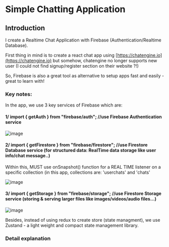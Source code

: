 # Simple Chatting Application



## Introduction

I create a Realtime Chat Application with Firebase (Authentication/Realtime Database).

First thing in mind is to create a react chat app using [https://chatengine.io](https://chatengine.io) but somehow, chatengine no longer supports new user (I could not find signup/register section on their website ?!)

So, Firebase is also a great tool as alternative to setup apps fast and easily - great to learn with!

### Key notes:

In the app, we use 3 key services of Firebase which are:

#### 1/ import { getAuth } from "firebase/auth"; //use Firebase Authentication service

![image](https://github.com/user-attachments/assets/b9772269-65e3-4b00-aa9a-ac976ddbe338)

#### 2/ import { getFirestore } from "firebase/firestore"; //use Firestore Database service (for structured data: RealTime data storage like user info/chat message..)

Within this, MUST use onSnapshot() function for a REAL TIME listener on a specific collection (in this app, collections are: 'userchats' and 'chats'

![image](https://github.com/user-attachments/assets/e14761eb-a714-458c-b945-59273221966c)

#### 3/ import { getStorage } from "firebase/storage"; //use Firestore Storage service (storing & serving larger files like images/videos/audio files...)

![image](https://github.com/user-attachments/assets/a0964a26-a262-4b39-8626-02ea5ff88a6d)

Besides, instead of using redux to create store (state managment), we use Zustand - a light weight and compact state management library.

### Detail explanation

